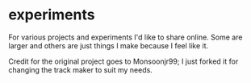 # experiments
For various projects and experiments I'd like to share online. Some are larger and others are just things I make because I feel like it.

Credit for the original project goes to Monsoonjr99; I just forked it for changing the track maker to suit my needs.

